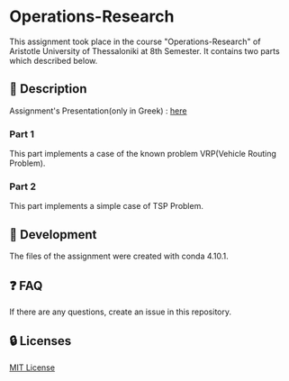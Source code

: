 # Operations-Research
This assignment took place in the course "Operations-Research" of Aristotle University of Thessaloniki at 8th Semester. It contains two parts which described below.

## :ledger: Description 
Assignment's Presentation(only in Greek) : [here](Project_NA_2023.pdf)

### Part 1
This part implements a case of the known problem VRP(Vehicle Routing Problem).

### Part 2
This part implements a simple case of TSP Problem.



##  :wrench: Development
The files of the assignment were created with conda 4.10.1.

## :question: FAQ
If there are any questions, create an issue in this repository.

##  :lock: Licenses
[MIT License](LICENSE)
